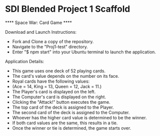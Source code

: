 # SDI Blended Project 1 Scaffold

**** Space War: Card Game ****



Download and Launch Instructions:

- Fork and Clone a copy of the repository.
- Navigate to the "Proj1-test" directory.
- Enter "$ npm start" into your Ubuntu terminal to launch the application.



Application Details:

- This game uses one deck of 52 playing cards.
- The card's value depends on the number on its face.
- Royal cards have the following values:
- (Ace = 14, King = 13, Queen = 12, Jack = 11.)
- The Player's card is displayed on the left.
- The Computer's card is displayed on the right.
- Clicking the "Attack!" button executes the game.
- The top card of the deck is assigned to the Player.
- The second card of the deck is assigned to the Computer.
- Whoever has the higher card value is determined to be the winner.
- If both card values are the same, this results in a tie.
- Once the winner or tie is determined, the game starts over.
